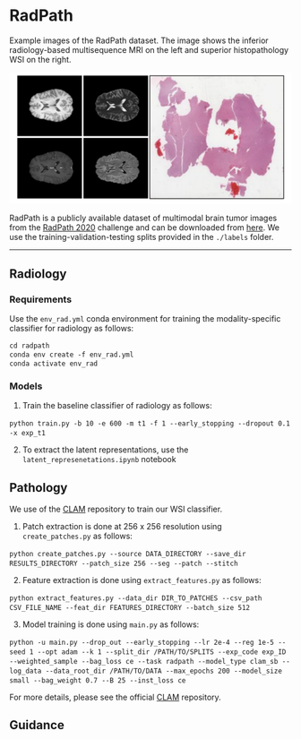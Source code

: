 # RadPath

Example images of the RadPath dataset. The image shows the inferior radiology-based multisequence MRI on the left and superior histopathology WSI on the right.

![](./img_radpath.png)

RadPath is a publicly available dataset of multimodal brain tumor images from the [RadPath 2020](https://miccai.westus2.cloudapp.azure.com/competitions/1) challenge and can be downloaded from [here](http://miccai2020-data.eastus.cloudapp.azure.com/). We use the training-validation-testing splits provided in the `./labels` folder.

---

## Radiology

### Requirements

Use the `env_rad.yml` conda environment for training the modality-specific classifier for radiology as follows:

```
cd radpath
conda env create -f env_rad.yml
conda activate env_rad
```

### Models

1) Train the baseline classifier of radiology as follows:

`python train.py -b 10 -e 600 -m t1 -f 1 --early_stopping --dropout 0.1 -x exp_t1`

2) To extract the latent representations, use the `latent_represenetations.ipynb` notebook

## Pathology

We use of the [CLAM](https://github.com/mahmoodlab/CLAM/blob/master/docs/README_old.md) repository to train our WSI classifier. 

1) Patch extraction is done at 256 x 256 resolution using `create_patches.py` as follows:

`python create_patches.py --source DATA_DIRECTORY --save_dir RESULTS_DIRECTORY --patch_size 256 --seg --patch --stitch`

2) Feature extraction is done using `extract_features.py` as follows:

`python extract_features.py --data_dir DIR_TO_PATCHES --csv_path CSV_FILE_NAME --feat_dir FEATURES_DIRECTORY --batch_size 512`

3) Model training is done using `main.py` as follows:

```python -u main.py --drop_out --early_stopping --lr 2e-4 --reg 1e-5 --seed 1 --opt adam --k 1 --split_dir /PATH/TO/SPLITS --exp_code exp_ID --weighted_sample --bag_loss ce --task radpath --model_type clam_sb --log_data --data_root_dir /PATH/TO/DATA --max_epochs 200 --model_size small --bag_weight 0.7 --B 25 --inst_loss ce```

For more details, please see the official [CLAM](https://github.com/mahmoodlab/CLAM/blob/master/docs/README_old.md) repository.


## Guidance
